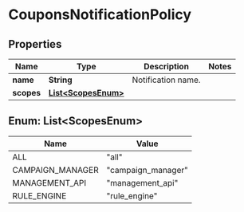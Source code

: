 

# CouponsNotificationPolicy

## Properties

Name | Type | Description | Notes
------------ | ------------- | ------------- | -------------
**name** | **String** | Notification name. | 
**scopes** | [**List&lt;ScopesEnum&gt;**](#List&lt;ScopesEnum&gt;) |  | 



## Enum: List&lt;ScopesEnum&gt;

Name | Value
---- | -----
ALL | &quot;all&quot;
CAMPAIGN_MANAGER | &quot;campaign_manager&quot;
MANAGEMENT_API | &quot;management_api&quot;
RULE_ENGINE | &quot;rule_engine&quot;



